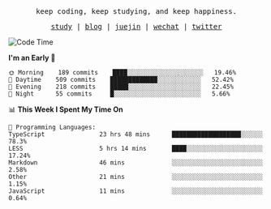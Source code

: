 <p align="center">
  <samp>
    <span>keep coding, keep studying, and keep happiness.</span>
  </samp>
</p>

<p align="center">
  <samp>
    <a href="https://github.com/ouduidui/fe-study">study</a> |
    <a href="https://deweyou.me">blog</a>  |
    <a href="https://juejin.cn/user/4309700183594366">juejin</a> |
    <a href="https://user-images.githubusercontent.com/54696834/165071004-6509e3f2-90c3-448c-9d92-3da42b0c2021.jpeg">wechat</a> |
    <a href="https://twitter.com/ouduidui">twitter</a>
  </samp>
</p>

<!--START_SECTION:waka-->
![Code Time](http://img.shields.io/badge/Code%20Time-2%2C019%20hrs%2056%20mins-blue)

**I'm an Early 🐤** 

```text
🌞 Morning    189 commits    ████░░░░░░░░░░░░░░░░░░░░░   19.46% 
🌆 Daytime    509 commits    █████████████░░░░░░░░░░░░   52.42% 
🌃 Evening    218 commits    █████░░░░░░░░░░░░░░░░░░░░   22.45% 
🌙 Night      55 commits     █░░░░░░░░░░░░░░░░░░░░░░░░   5.66%

```


📊 **This Week I Spent My Time On** 

```text
💬 Programming Languages: 
TypeScript               23 hrs 48 mins      ███████████████████░░░░░░   78.3% 
LESS                     5 hrs 14 mins       ████░░░░░░░░░░░░░░░░░░░░░   17.24% 
Markdown                 46 mins             ░░░░░░░░░░░░░░░░░░░░░░░░░   2.58% 
Other                    21 mins             ░░░░░░░░░░░░░░░░░░░░░░░░░   1.15% 
JavaScript               11 mins             ░░░░░░░░░░░░░░░░░░░░░░░░░   0.64%

```


<!--END_SECTION:waka-->
